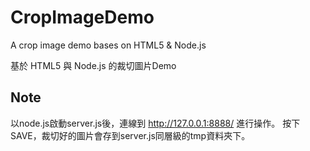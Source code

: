 CropImageDemo
=============

A crop image demo bases on HTML5 &amp; Node.js

基於 HTML5 與 Node.js 的裁切圖片Demo

**Note**
---
以node.js啟動server.js後，連線到 http://127.0.0.1:8888/ 進行操作。
按下SAVE，裁切好的圖片會存到server.js同層級的tmp資料夾下。
